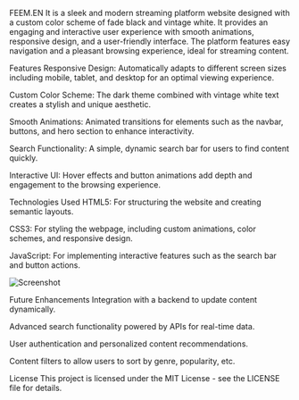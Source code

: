 FEEM.EN
It is a sleek and modern streaming platform website designed with a custom color scheme of fade black and vintage white. It provides an engaging and interactive user experience with smooth animations, responsive design, and a user-friendly interface. The platform features easy navigation and a pleasant browsing experience, ideal for streaming content.

Features
Responsive Design: Automatically adapts to different screen sizes including mobile, tablet, and desktop for an optimal viewing experience.

Custom Color Scheme: The dark theme combined with vintage white text creates a stylish and unique aesthetic.

Smooth Animations: Animated transitions for elements such as the navbar, buttons, and hero section to enhance interactivity.

Search Functionality: A simple, dynamic search bar for users to find content quickly.

Interactive UI: Hover effects and button animations add depth and engagement to the browsing experience.

Technologies Used
HTML5: For structuring the website and creating semantic layouts.

CSS3: For styling the webpage, including custom animations, color schemes, and responsive design.

JavaScript: For implementing interactive features such as the search bar and button actions.

![Screenshot](https://github.com/your-username/feem-en/blob/main/path/to/Screenshot%202025-05-08%20035519.png)


Future Enhancements
Integration with a backend to update content dynamically.

Advanced search functionality powered by APIs for real-time data.

User authentication and personalized content recommendations.

Content filters to allow users to sort by genre, popularity, etc.

License
This project is licensed under the MIT License - see the LICENSE file for details.

